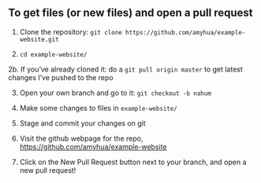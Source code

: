 ## To get files (or new files) and open a pull request

1. Clone the repository: `git clone https://github.com/amyhua/example-website.git`

2. `cd example-website/`

2b. If you’ve already cloned it: do a `git pull origin master` to get latest changes I’ve pushed to the repo

3. Open your own branch and go to it: `git checkout -b nahum`

4. Make some changes to files in `example-website/`

5. Stage and commit your changes on git

6. Visit the github webpage for the repo, https://github.com/amyhua/example-website

7. Click on the New Pull Request button next to your branch, and open a new pull request!

